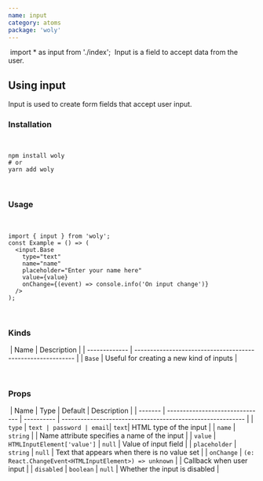 ```yaml
---
name: input
category: atoms
package: 'woly'
---
```


​
import \* as input from './index';
​
Input is a field to accept data from the user.
​

## Using input

Input is used to create form fields that accept user input.

### Installation

​

```shell
npm install woly
# or
yarn add woly
```

​

### Usage

​

```tsx
import { input } from 'woly';
const Example = () => (
  <input.Base
    type="text"
    name="name"
    placeholder="Enter your name here"
    value={value}
    onChange={(event) => console.info('On input change')}
  />
);
```

​

### Kinds

​
| Name | Description |
| ------------- | ----------------------------------------------------------- |
| `Base` | Useful for creating a new kind of inputs |

​

### Props

​
| Name | Type | Default | Description |
| ------- | ------------------------------- | ---------- | ---------------------------------------------------------- |
| `type` | `text | password | email`| `text`| HTML type of the input |
| `name` | `string` | | Name attribute specifies a name of the input |
| `value` | `HTMLInputElement['value']` | `null` | Value of input field |
| `placeholder` | `string` | `null` | Text that appears when there is no value set |
| `onChange` | `(e: React.ChangeEvent<HTMLInputElement>) => unknown` | | Callback when user input |
| `disabled` | `boolean` | `null` | Whether the input is disabled |
